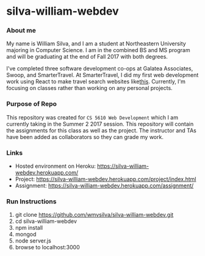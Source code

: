 # silva-william-webdev

### About me

My name is William Silva, and I am a student at Northeastern University majoring in Computer Science. I am in the combined BS and MS program and will be graduating at the end of Fall 2017 with both degrees.

I've completed three software development co-ops  at Galatea Associates, Swoop, and SmarterTravel. At SmarterTravel, I did my first web development work using React to make travel search websites like[this](http://www.bookingbuddy.com/en/topdeals/). Currently, I'm focusing on classes rather than working on any personal projects.

### Purpose of Repo

This repository was created for `CS 5610 Web Development` which I am currently taking in the Summer 2 2017 session. This repository will contain the assignments for this class as well as the project. The instructor and TAs have been added as collaborators so they can grade my work.

### Links

* Hosted environment on Heroku: https://silva-william-webdev.herokuapp.com/
* Project: https://silva-william-webdev.herokuapp.com/project/index.html
* Assignment: https://silva-william-webdev.herokuapp.com/assignment/

### Run Instructions

1. git clone https://github.com/wmvsilva/silva-william-webdev.git
1. cd silva-william-webdev
1. npm install
1. mongod
1. node server.js
1. browse to localhost:3000
